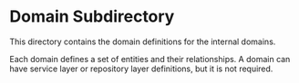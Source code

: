 # Domain Subdirectory

This directory contains the domain definitions for the internal domains. 

Each domain defines a set of entities and their relationships. A domain can have service layer or repository layer definitions, but it is not required.